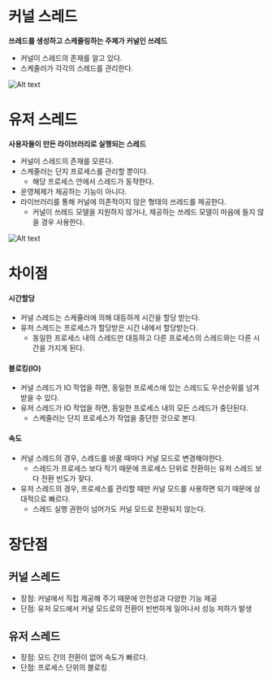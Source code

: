 # 커널 스레드

**쓰레드를 생성하고 스케줄링하는 주체가 커널인 쓰레드**

* 커널이 스레드의 존재를 알고 있다.
* 스케줄러가 각각의 스레드를 관리한다.

![Alt text](<이미지/커널스레드.png>)

# 유저 스레드

**사용자들이 만든 라이브러리로 실행되는 스레드**

* 커널이 스레드의 존재를 모른다.
* 스케줄러는 단지 프로세스를 관리할 뿐이다.
  * 해당 프로세스 안에서 스레드가 동작한다.
* 운영체제가 제공하는 기능이 아니다.
* 라이브러리를 통해 커널에 의존적이지 않은 형태의 쓰레드를 제공한다.
  * 커널이 쓰레드 모델을 지원하지 않거나, 제공하는 쓰레드 모델이 마음에 들지 않을 경우 사용한다.

![Alt text](<이미지/유저스레드.png>)

# 차이점

#### 시간할당
* 커널 스레드는 스케줄러에 의해 대등하게 시간을 할당 받는다.
* 유저 스레드는 프로세스가 할당받은 시간 내에서 할당받는다.
  * 동일한 프로세스 내의 스레드만 대등하고 다른 프로세스의 스레드와는 다른 시간을 가지게 된다.

#### 블로킹(IO)
* 커널 스레드가 IO 작업을 하면, 동일한 프로세스에 있는 스레드도 우선순위를 넘겨받을 수 있다.
* 유저 스레드가 IO 작업을 하면, 동일한 프로세스 내의 모든 스레드가 중단된다.
  * 스케줄러는 단지 프로세스가 작업을 중단한 것으로 본다.

#### 속도
* 커널 스레드의 경우, 스레드를 바꿀 때마다 커널 모드로 변경해야한다.
  * 스레드가 프로세스 보다 작기 때문에 프로세스 단위로 전환하는 유저 스레드 보다 전환 빈도가 잦다.
* 유저 스레드의 경우, 프로세스를 관리할 때만 커널 모드를 사용하면 되기 때문에 상대적으로 빠르다.
  * 스레드 실행 권한이 넘어가도 커널 모드로 전환되지 않는다.

# 장단점

## 커널 스레드
* 장점: 커널에서 직접 제공해 주기 때문에 안전성과 다양한 기능 제공
* 단점: 유저 모드에서 커널 모드로의 전환이 빈번하게 일어나서 성능 저하가 발생

## 유저 스레드
* 장점: 모드 간의 전환이 없어 속도가 빠르다.
* 단점: 프로세스 단위의 블로킹